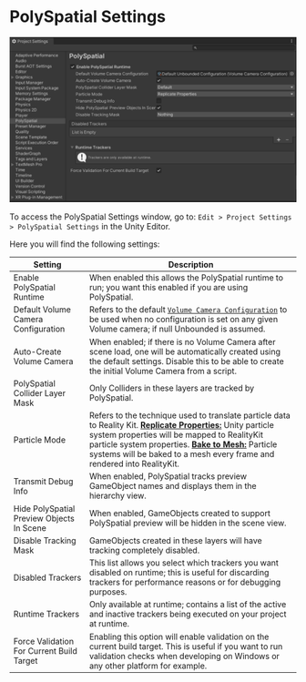 # PolySpatial Settings

![PolySpatialSettings](images/PolySpatialSettings.png)

To access the PolySpatial Settings window, go to: `Edit > Project Settings > PolySpatial Settings` in the Unity Editor. 

Here you will find the following settings:

| Setting                                   | Description                                                                                                                                                                                                                                                                                                                                                                      |
|-------------------------------------------|----------------------------------------------------------------------------------------------------------------------------------------------------------------------------------------------------------------------------------------------------------------------------------------------------------------------------------------------------------------------------------|
| Enable PolySpatial Runtime                | When enabled this allows the PolySpatial runtime to run; you want this enabled if you are using PolySpatial.                                                                                                                                                                                                                                                                     |
| Default Volume Camera Configuration       | Refers to the default [`Volume Camera Configuration`](VolumeCamera.md#volume-camera-configuration-assets) to be used when no configuration is set on any given Volume camera; if null Unbounded is assumed.                                                                                                                                                                      |
| Auto-Create Volume Camera                 | When enabled; if there is no Volume Camera after scene load, one will be automatically created using the default settings. Disable this to be able to create the initial Volume Camera from a script.                                                                                                                                                                            |
| PolySpatial Collider Layer Mask           | Only Colliders in these layers are tracked by PolySpatial.                                                                                                                                                                                                                                                                                                                       |
| Particle Mode                             | Refers to the technique used to translate particle data to Reality Kit. **[Replicate Properties:](SupportedFeatures.md#supported-modes)** Unity particle system properties will be mapped to RealityKit particle system properties. **[Bake to Mesh:](SupportedFeatures.md#supported-modes)** Particle systems will be baked to a mesh every frame and rendered into RealityKit. |
| Transmit Debug Info                       | When enabled, PolySpatial tracks preview GameObject names and displays them in the hierarchy view.                                                                                                                                                                                                                                                                               |
| Hide PolySpatial Preview Objects In Scene | When enabled, GameObjects created to support PolySpatial preview will be hidden in the scene view.                                                                                                                                                                                                                                                                               |
| Disable Tracking Mask                     | GameObjects created in these layers will have tracking completely disabled.                                                                                                                                                                                                                                                                                                      |
| Disabled Trackers                         | This list allows you select which trackers you want disabled on runtime; this is useful for discarding trackers for performance reasons or for debugging purposes.                                                                                                                                                                                                               |
| Runtime Trackers                          | Only available at runtime; contains a list of the active and inactive trackers being executed on your project at runtime.                                                                                                                                                                                                                                                        |
| Force Validation For Current Build Target | Enabling this option will enable validation on the current build target. This is useful if you want to run validation checks when developing on Windows or any other platform for example.                                                                                                                                                                                       |
